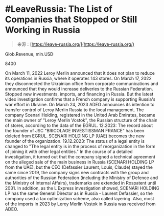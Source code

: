 <!--yml
category: 未分类
date: 2024-05-29 12:31:58
-->

# #LeaveRussia: The List of Companies that Stopped or Still Working in Russia

> 来源：[https://leave-russia.org/](https://leave-russia.org/)

Glob.Revenue, mln.USD

8400

On March 11, 2022 Leroy Merlin announced that it does not plan to reduce its operations in Russia, where it operates 143 stores. On March 17, 2022 they disconnected the Ukrainian office from corporate communications and announced that they would increase deliveries to the Russian Federation. Stopped new investments, imports, and financing in Russia. But the latest video investigation confirms that a French company is supporting Russia's war effort in Ukraine. On March 24, 2023 ADEO announces its intention to transfer control of Leroy Merlin Russia to the local management. The company Scenari Holding, registered in the United Arab Emirates, became the main owner of "Leroy Merlin Vostok", the Russian structure of the chain of stores, according to the data of the EGRUL. 12.2023: The record about the founder of JSC "BRICOLAGE INVESTISSMAN FRANCE" has been deleted from EGRUL. SCENARI HOLDING LP (UAE) becomes the new founder of the organization. 19.12.2023: The status of a legal entity is changed to "The legal entity is in the process of reorganization in the form of joining it with other legal entities." In the course of a detailed investigation, it turned out that the company signed a technical agreement on the alleged sale of the main business in Russia (SCENARI HOLDING LP from the UAE), but the CEO (Defassier Laurent, Louis, Claude) stayed the same since 2019, the company signs new contracts with the group and authorities of the Russian Federation (including the Ministry of Defence and the Ministry of Internal Affairs), trademarks are extended in Rospatent until 2031\. In addition, as the L'Express investigation showed, SCENARI HOLDING LP has the same General Director as in Russia - Laurent Defassier, so the company used a tax optimization scheme, also called layering. Also, most of the imports in 2023 by Leroy Merlin Vostok in Russia was received from ADEO.